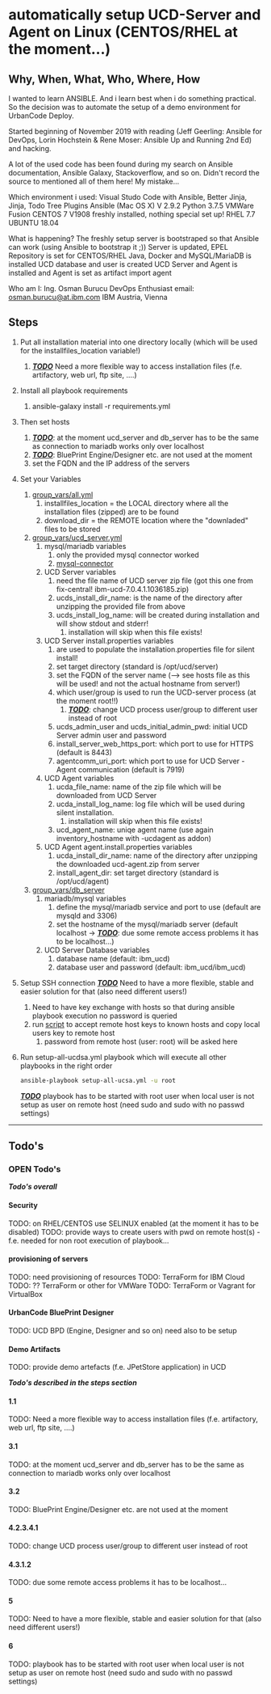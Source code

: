 # automatically setup UCD-Server and Agent on Linux (CENTOS/RHEL at the moment...)

## Why, When, What, Who, Where, How

I wanted to learn ANSIBLE. And i learn best when i do something practical. So the decision was to automate the setup of a demo environment for UrbanCode Deploy.

Started beginning of November 2019 with reading (Jeff Geerling: Ansible for DevOps, Lorin Hochstein & Rene Moser: Ansible Up and Running 2nd Ed) and hacking.

A lot of the used code has been found during my search on Ansible documentation, Ansible Galaxy, Stackoverflow, and so on. Didn't record the source to mentioned all of them here! My mistake...

Which environment i used:
Visual Studo Code with Ansible, Better Jinja, Jinja, Todo Tree Plugins
Ansible (Mac OS X) V 2.9.2
Python 3.7.5
VMWare Fusion
CENTOS 7 V1908 freshly installed, nothing special set up!
RHEL 7.7
UBUNTU 18.04

What is happening?
The freshly setup server is bootstraped so that Ansible can work (using Ansible to bootstrap it ;))
Server is updated, EPEL Repository is set for CENTOS/RHEL
Java, Docker and MySQL/MariaDB is installed
UCD database and user is created
UCD Server and Agent is installed and Agent is set as artifact import agent

Who am I:
Ing. Osman Burucu
DevOps Enthusiast
email: osman.burucu@at.ibm.com
IBM Austria, Vienna

## Steps

1. Put all installation material into one directory locally (which will be used for the installfiles_location variable!)
    1. [***TODO***](#1.1) Need a more flexible way to access installation files (f.e. artifactory, web url, ftp site, ....)
2. Install all playbook requirements
    1. ansible-galaxy install -r requirements.yml
3. Then set hosts
    1. [***TODO***](#3.1): at the moment ucd_server and db_server has to be the same as connection to mariadb works only over localhost
    2. [***TODO***](#3.2): BluePrint Engine/Designer etc. are not used at the moment
    3. set the FQDN and the IP address of the servers
4. Set your Variables
    1. [group_vars/all.yml](group_vars/all.yml)
        1. installfiles_location = the LOCAL directory where all the installation files (zipped) are to be found
        2. download_dir = the REMOTE location where the "downladed" files to be stored
    2. [group_vars/ucd_server.yml](group_vars/ucd_server.yml)
        1. mysql/mariadb variables
            1. only the provided mysql connector worked
            2. [mysql-connector](https://dev.mysql.com/get/Downloads/Connector-J/mysql-connector-java-8.0.19.zip)
        2. UCD Server variables
            1. need the file name of UCD server zip file (got this one from fix-central! ibm-ucd-7.0.4.1.1036185.zip)
            2. ucds_install_dir_name: is the name of the directory after unzipping the provided file from above
            3. ucds_install_log_name: will be created during installation and will show stdout and stderr!
                1. installation will skip when this file exists!
        3. UCD Server install.properties variables
            1. are used to populate the installation.properties file for silent install!
            2. set target directory (standard is /opt/ucd/server)
            3. set the FQDN of the server name (--> see hosts file as this will be used! and not the actual hostname from server!)
            4. which user/group is used to run the UCD-server process (at the moment root!!)
                1. [***TODO***](#4.2.3.4.1): change UCD process user/group to different user instead of root
            5. ucds_admin_user and ucds_initial_admin_pwd: initial UCD Server admin user and password
            6. install_server_web_https_port: which port to use for HTTPS (default is 8443)
            7. agentcomm_uri_port: which port to use for UCD Server - Agent communication (default is 7919)
        4. UCD Agent variables
            1. ucda_file_name: name of the zip file which will be downloaded from UCD Server
            2. ucda_install_log_name: log file which will be used during silent installation.
                1. installation will skip when this file exists!
            3. ucd_agent_name: uniqe agent name (use again inventory_hostname with -ucdagent as addon)
        5. UCD Agent agent.install.properties variables
            1. ucda_install_dir_name: name of the directory after unzipping the downloaded ucd-agent.zip from server
            2. install_agent_dir: set target directory (standard is /opt/ucd/agent)
    3. [group_vars/db_server](group_vars/db_server)
        1. mariadb/mysql variables
            1. define the mysql/mariadb service and port to use (default are mysqld and 3306)
            2. set the hostname of the mysql/mariadb server (default localhost -> [***TODO***](#4.3.1.2): due some remote access problems it has to be localhost...)
        2. UCD Server Database variables
            1. database name (default: ibm_ucd)
            2. database user and password (default: ibm_ucd/ibm_ucd)
5. Setup SSH connection [***TODO***](#5) Need to have a more flexible, stable and easier solution for that (also need different users!)
    1. Need to have key exchange with hosts so that during ansible playbook execution no password is queried
    2. run [script](helper_scripts/addtoknownhosts.sh) to accept remote host keys to known hosts and copy local users key to remote host
        1. password from remote host (user: root) will be asked here
6. Run setup-all-ucdsa.yml playbook which will execute all other playbooks in the right order

    ~~~sh
    ansible-playbook setup-all-ucsa.yml -u root
    ~~~

    [***TODO***](#6) playbook has to be started with root user when local user is not setup as user on remote host (need sudo and sudo with no passwd settings)

---

## Todo's

### OPEN Todo's

***Todo's overall***

#### Security

TODO: on RHEL/CENTOS use SELINUX enabled (at the moment it has to be disabled)
TODO: provide ways to create users with pwd on remote host(s) - f.e. needed for non root execution of playbook...

#### provisioning of servers

TODO: need provisioning of resources
TODO: TerraForm for IBM Cloud
TODO: ?? TerraForm or other for VMWare
TODO: TerraForm or Vagrant for VirtualBox

#### UrbanCode BluePrint Designer

TODO: UCD BPD (Engine, Designer and so on) need also to be setup

#### Demo Artifacts

TODO: provide demo artefacts (f.e. JPetStore application) in UCD

***Todo's described in the steps section***

#### 1.1

TODO: Need a more flexible way to access installation files (f.e. artifactory, web url, ftp site, ....)

#### 3.1

TODO: at the moment ucd_server and db_server has to be the same as connection to mariadb works only over localhost

#### 3.2

TODO: BluePrint Engine/Designer etc. are not used at the moment

#### 4.2.3.4.1

TODO: change UCD process user/group to different user instead of root

#### 4.3.1.2

TODO: due some remote access problems it has to be localhost...

#### 5

TODO: Need to have a more flexible, stable and easier solution for that (also need different users!)

#### 6

TODO: playbook has to be started with root user when local user is not setup as user on remote host (need sudo and sudo with no passwd settings)

